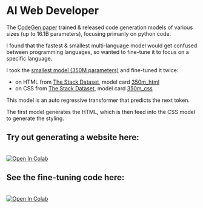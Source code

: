 # AI Web Developer

The [CodeGen paper](https://arxiv.org/abs/2203.13474) trained & released code generation models of various sizes (up to 16.1B parameters), focusing primarily on python code.

I found that the fastest & smallest multi-language model would get confused between programming languages, so wanted to fine-tune it to focus on a specific language.

I took the [smallest model (350M parameters)](https://huggingface.co/Salesforce/codegen-350M-multi) and fine-tuned it twice:
 - on HTML from [The Stack Dataset](https://huggingface.co/datasets/bigcode/the-stack), model card [350m_html](https://huggingface.co/alecsharpie/codegen_350m_html)
 - on CSS from [The Stack Dataset](https://huggingface.co/datasets/bigcode/the-stack), model card [350m_css](https://huggingface.co/alecsharpie/codegen_350m_css)

This model is an auto regressive transformer that predicts the next token.

The first model generates the HTML, which is then feed into the CSS model to generate the styling.

## Try out generating a website here:
<br>
<a target="_blank" href="https://colab.research.google.com/github/alecsharpie/thiswebsitedoesnotexist/blob/main/notebooks/Generate_Website.ipynb">
  <img src="https://colab.research.google.com/assets/colab-badge.svg" alt="Open In Colab"/>
</a>


## See the fine-tuning code here:
<br>
<a target="_blank" href="https://colab.research.google.com/github/alecsharpie/thiswebsitedoesnotexist/blob/main/notebooks/Finetune_CodeGen_Transformer.ipynb">
  <img src="https://colab.research.google.com/assets/colab-badge.svg" alt="Open In Colab"/>
</a>

